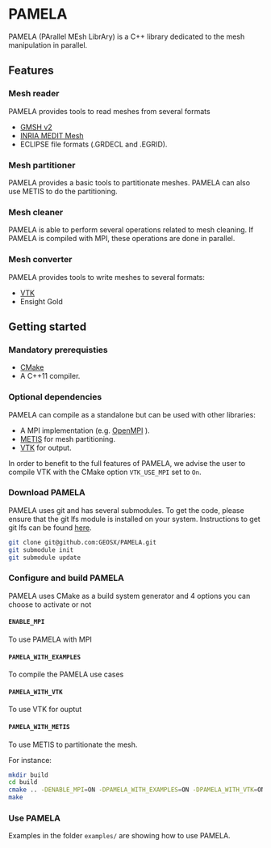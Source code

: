 # PAMELA

PAMELA (PArallel MEsh LibrAry) is a C++ library dedicated to the mesh manipulation in parallel.

## Features

### Mesh reader

PAMELA provides tools to read meshes from several formats
 * [GMSH v2](http://gmsh.info/doc/texinfo/gmsh.html#MSH-file-format-version-2-_0028Legacy_0029)
 * [INRIA MEDIT Mesh](https://people.sc.fsu.edu/~jburkardt/data/medit/medit.html)
 * ECLIPSE file formats (.GRDECL and .EGRID).


### Mesh partitioner

PAMELA provides a basic tools to partitionate meshes. PAMELA can also use METIS to
do the partitioning.

### Mesh cleaner

PAMELA is able to perform several operations related to mesh cleaning. If PAMELA is compiled
with MPI, these operations are done in parallel.

### Mesh converter

PAMELA provides tools to write meshes to several formats:
  * [VTK](https://vtk.org)
  * Ensight Gold

## Getting started

### Mandatory prerequisties

 * [CMake](https://cmake.org/)
 * A C++11 compiler.

### Optional dependencies

PAMELA can compile as a standalone but can be used with other libraries:

 * A MPI implementation (e.g. [OpenMPI](https://www.open-mpi.org/) ).
 * [METIS](http://glaros.dtc.umn.edu/gkhome/metis/metis/overview) for mesh partitioning.
 * [VTK](https://vtk.org/download/) for output.

In order to benefit to the full features of PAMELA, we advise the user to compile VTK with the CMake option
`VTK_USE_MPI` set to `On`.

### Download PAMELA

PAMELA uses git and has several submodules. To get the code, please ensure that the git lfs module is installed on your system. Instructions to get git lfs can be found [here](https://github.com/git-lfs/git-lfs/wiki/Installation).

```sh
git clone git@github.com:GEOSX/PAMELA.git
git submodule init
git submodule update
```

### Configure and build PAMELA

PAMELA uses CMake as a build system generator and 4 options you can choose to activate or not

#### `ENABLE_MPI`

To use PAMELA with MPI

#### `PAMELA_WITH_EXAMPLES`

To compile the PAMELA use cases

#### `PAMELA_WITH_VTK`

To use VTK for ouptut

#### `PAMELA_WITH_METIS`

To use METIS to partitionate the mesh.

For instance:

```sh
mkdir build
cd build
cmake .. -DENABLE_MPI=ON -DPAMELA_WITH_EXAMPLES=ON -DPAMELA_WITH_VTK=ON -DPAMELA_WITH_VTK=ON -DPAMELA_WITH_METIS=ON
make
```

### Use PAMELA

Examples in the folder `examples/` are showing how to use PAMELA.
